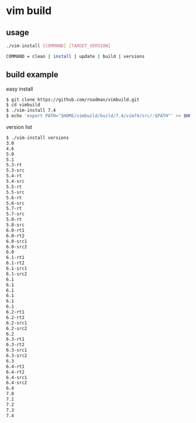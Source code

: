 vim build
===========

usage
-----------
```bash
./vim-install [COMMAND] [TARGET_VERSION]

COMMAND = clean | install | update | build | versions
```

build example
-----------
easy install
```bash
$ git clone https://github.com/roadman/vimbuild.git
$ cd vimbuild
$ ./vim-install 7.4
$ echo 'export PATH="$HOME/vimbuild/build/7.4/vim74/src/:$PATH"' >> $HOME/.bashrc
```

version list
```bash
$ ./vim-install versions
3.0
4.6
5.0
5.1
5.3-rt
5.3-src
5.4-rt
5.4-src
5.5-rt
5.5-src
5.6-rt
5.6-src
5.7-rt
5.7-src
5.8-rt
5.8-src
6.0-rt1
6.0-rt2
6.0-src1
6.0-src2
6.0
6.1-rt1
6.1-rt2
6.1-src1
6.1-src2
6.1
6.1
6.1
6.1
6.1
6.1
6.2-rt1
6.2-rt2
6.2-src1
6.2-src2
6.2
6.3-rt1
6.3-rt2
6.3-src1
6.3-src2
6.3
6.4-rt1
6.4-rt2
6.4-src1
6.4-src2
6.4
7.0
7.1
7.2
7.3
7.4
```
